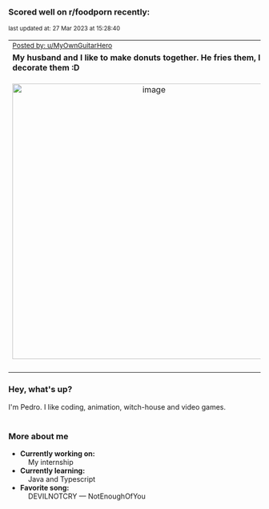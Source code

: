 ### Scored well on r/foodporn recently:

<p align="left"><sub>last updated at: 27 Mar 2023 at 15:28:40</sub></p>

|   |
| --- |
| <sub>[Posted by: u/MyOwnGuitarHero][source]</sub> |
| **My husband and I like to make donuts together. He fries them, I decorate them :D** | 
|<p align="center"> <img alt="image" src="https://i.redd.it/tfrj14w362qa1.jpg" width="550" /> </p>|
|   |

### Hey, what's up?

I'm Pedro. I like coding, animation, witch-house and video games.<br><br>

### More about me
- **Currently working on:**  
&nbsp;&nbsp;&nbsp;&nbsp;My internship
- **Currently learning:**  
&nbsp;&nbsp;&nbsp;&nbsp;Java and Typescript
- **Favorite song:**  
&nbsp;&nbsp;&nbsp;&nbsp;DEVILNOTCRY — NotEnoughOfYou<br><br>

  



  
  
  
[linkedin]: https://linkedin.com/in/pedro-h-r-gomes-8a487b14a/
[gmail]: mailto:pilique11@gmail.com
[source]: https://reddit.com/r/FoodPorn/comments/122bu1p/my_husband_and_i_like_to_make_donuts_together_he/
[redditAPI]: https://www.reddit.com/dev/api/